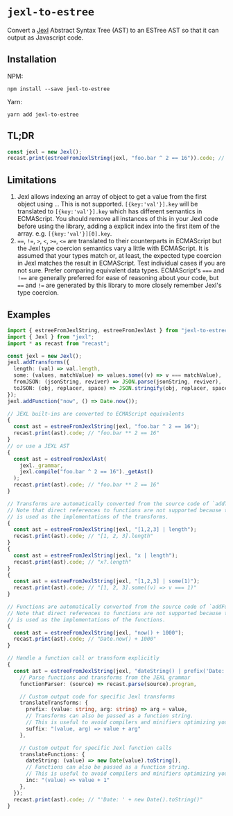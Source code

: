 # `jexl-to-estree`

Convert a [Jexl](https://github.com/TomFrost/Jexl) Abstract Syntax Tree (AST) to an ESTree AST so that it can output as Javascript code.

## Installation

NPM:

```shell
npm install --save jexl-to-estree
```

Yarn:

```shell
yarn add jexl-to-estree
```

## TL;DR

```ts
const jexl = new Jexl();
recast.print(estreeFromJexlString(jexl, "foo.bar ^ 2 == 16")).code; // "foo.bar ** 2 == 16"
```

## Limitations

1. Jexl allows indexing an array of object to get a value from the first object using `.`.
  This is not supported. `[{key:'val'}].key` will be translated to `[{key:'val'}].key` which has different semantics in ECMAScript.
  You should remove all instances of this in your Jexl code before using the library, adding a explicit index into the first item of the array. 
  e.g. `[{key:'val'}][0].key`.
2. `==`, `!=`, `>`, `<`, `>=`, `<=` are translated to their counterparts in ECMAScript but the Jexl type coercion semantics vary a little with ECMAScript. 
  It is assumed that your types match or, at least, the expected type coercion in Jexl matches the result in ECMAScript.
  Test individual cases if you are not sure. Prefer comparing equivalent data types.
  ECMAScript's `===` and `!==` are generally preferred for ease of reasoning about your code, but `==` and `!=` are generated by this library to more closely remember Jexl's type coercion.

## Examples

```ts
import { estreeFromJexlString, estreeFromJexlAst } from "jexl-to-estree";
import { Jexl } from "jexl";
import * as recast from "recast";

const jexl = new Jexl();
jexl.addTransforms({
  length: (val) => val.length,
  some: (values, matchValue) => values.some((v) => v === matchValue),
  fromJSON: (jsonString, reviver) => JSON.parse(jsonString, reviver),
  toJSON: (obj, replacer, space) => JSON.stringify(obj, replacer, space),
});
jexl.addFunction("now", () => Date.now());

// JEXL built-ins are converted to ECMAScript equivalents
{
  const ast = estreeFromJexlString(jexl, "foo.bar ^ 2 == 16");
  recast.print(ast).code; // "foo.bar ** 2 == 16"
}
// or use a JEXL AST
{
  const ast = estreeFromJexlAst(
    jexl._grammar,
    jexl.compile("foo.bar ^ 2 == 16")._getAst()
  );
  recast.print(ast).code; // "foo.bar ** 2 == 16"
}

// Transforms are automatically converted from the source code of `addTransforms`.
// Note that direct references to functions are not supported because the source code from `.toString()`
// is used as the implementations of the transforms.
{
  const ast = estreeFromJexlString(jexl, "[1,2,3] | length");
  recast.print(ast).code; // "[1, 2, 3].length"
}
{
  const ast = estreeFromJexlString(jexl, "x | length");
  recast.print(ast).code; // "x?.length"
}
{
  const ast = estreeFromJexlString(jexl, "[1,2,3] | some(1)");
  recast.print(ast).code; // "[1, 2, 3].some((v) => v === 1)"
}

// Functions are automatically converted from the source code of `addFunction`.
// Note that direct references to functions are not supported because the source code from `.toString()`
// is used as the implementations of the functions.
{
  const ast = estreeFromJexlString(jexl, "now() + 1000");
  recast.print(ast).code; // "Date.now() + 1000"
}

// Handle a function call or transform explicitly
{
  const ast = estreeFromJexlString(jexl, "dateString() | prefix('Date: ')", {
    // Parse functions and transforms from the JEXL grammar
    functionParser: (source) => recast.parse(source).program,

    // Custom output code for specific Jexl transforms
    translateTransforms: {
      prefix: (value: string, arg: string) => arg + value,
      // Transforms can also be passed as a function string.
      // This is useful to avoid compilers and minifiers optimizing your function in unhelpful ways
      suffix: "(value, arg) => value + arg"
    },

    // Custom output for specific Jexl function calls
    translateFunctions: {
      dateString: (value) => new Date(value).toString(),
      // Functions can also be passed as a function string.
      // This is useful to avoid compilers and minifiers optimizing your function in unhelpful ways
      inc: "(value) => value + 1"
    },
  });
  recast.print(ast).code; // "'Date: ' + new Date().toString()"
}
```
